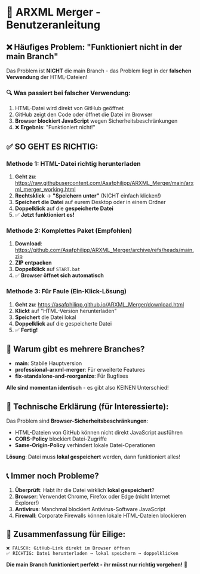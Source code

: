 # 📖 ARXML Merger - Benutzeranleitung

## ❌ **Häufiges Problem: "Funktioniert nicht in der main Branch"**

Das Problem ist **NICHT** die main Branch - das Problem liegt in der **falschen Verwendung** der HTML-Dateien!

### 🔍 **Was passiert bei falscher Verwendung:**
1. HTML-Datei wird direkt von GitHub geöffnet
2. GitHub zeigt den Code oder öffnet die Datei im Browser
3. **Browser blockiert JavaScript** wegen Sicherheitsbeschränkungen
4. ❌ **Ergebnis**: "Funktioniert nicht!"

## ✅ **SO GEHT ES RICHTIG:**

### **Methode 1: HTML-Datei richtig herunterladen**

1. **Geht zu**: https://raw.githubusercontent.com/Asafphilipp/ARXML_Merger/main/arxml_merger_working.html
2. **Rechtsklick** → **"Speichern unter"** (NICHT einfach klicken!)
3. **Speichert die Datei** auf eurem Desktop oder in einem Ordner
4. **Doppelklick** auf die **gespeicherte Datei**
5. ✅ **Jetzt funktioniert es!**

### **Methode 2: Komplettes Paket (Empfohlen)**

1. **Download**: https://github.com/Asafphilipp/ARXML_Merger/archive/refs/heads/main.zip
2. **ZIP entpacken**
3. **Doppelklick** auf `START.bat`
4. ✅ **Browser öffnet sich automatisch**

### **Methode 3: Für Faule (Ein-Klick-Lösung)**

1. **Geht zu**: https://asafphilipp.github.io/ARXML_Merger/download.html
2. **Klickt** auf "HTML-Version herunterladen"
3. **Speichert** die Datei lokal
4. **Doppelklick** auf die gespeicherte Datei
5. ✅ **Fertig!**

## 🤔 **Warum gibt es mehrere Branches?**

- **main**: Stabile Hauptversion
- **professional-arxml-merger**: Für erweiterte Features
- **fix-standalone-and-reorganize**: Für Bugfixes

**Alle sind momentan identisch** - es gibt also KEINEN Unterschied!

## 🔧 **Technische Erklärung (für Interessierte):**

Das Problem sind **Browser-Sicherheitsbeschränkungen**:
- HTML-Dateien von GitHub können nicht direkt JavaScript ausführen
- **CORS-Policy** blockiert Datei-Zugriffe
- **Same-Origin-Policy** verhindert lokale Datei-Operationen

**Lösung**: Datei muss **lokal gespeichert** werden, dann funktioniert alles!

## 📞 **Immer noch Probleme?**

1. **Überprüft**: Habt ihr die Datei wirklich **lokal gespeichert**?
2. **Browser**: Verwendet Chrome, Firefox oder Edge (nicht Internet Explorer!)
3. **Antivirus**: Manchmal blockiert Antivirus-Software JavaScript
4. **Firewall**: Corporate Firewalls können lokale HTML-Dateien blockieren

## 🎯 **Zusammenfassung für Eilige:**

```
❌ FALSCH: GitHub-Link direkt im Browser öffnen
✅ RICHTIG: Datei herunterladen → lokal speichern → doppelklicken
```

**Die main Branch funktioniert perfekt - ihr müsst nur richtig vorgehen!** 🚀
